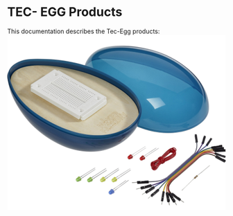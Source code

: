 # TEC- EGG Products

This documentation describes the Tec-Egg products:
![Tec-Egg](../../images/tec-egg/001891587PI02.jpg)
